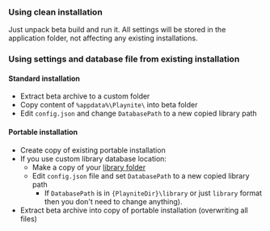 ### Using clean installation

Just unpack beta build and run it. All settings will be stored in the application folder, not affecting any existing installations.

### Using settings and database file from existing installation

#### Standard installation

- Extract beta archive to a custom folder
- Copy content of `%appdata%\Playnite\` into beta folder
- Edit `config.json` and change `DatabasePath` to a new copied library path 

#### Portable installation

- Create copy of existing portable installation
- If you use custom library database location:
  - Make a copy of your [library folder](https://github.com/JosefNemec/Playnite/wiki/Frequently-Asked-Questions#where-can-i-find-library-folder-with-all-games)
  - Edit `config.json` file and set `DatabasePath` to a new copied library path
    - If `DatabasePath` is in `{PlayniteDir}\library` or just `library` format then you don't need to change anything).
- Extract beta archive into copy of portable installation (overwriting all files)
